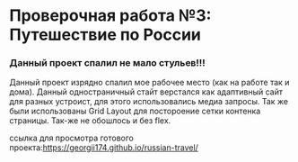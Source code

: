 # Проверочная работа №3: Путешествие по России

### Данный проект спалил не мало стульев!!!

Данный проект изрядно спалил мое рабочее место (как на работе так и дома). Данный одностраничный стайт верстался как адаптивный сайт для разных устроист, для этого использовались медиа запросы. Так же были использованы Grid Layout для постороение сетки контенка страницы. Так-же не обошлось и без flex.

ссылка для просмотра готового проекта:https://georgii174.github.io/russian-travel/

